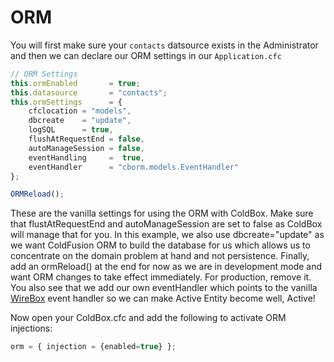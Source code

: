 # ORM

You will first make sure your `contacts` datsource exists in the Administrator and then we can declare our ORM settings in our `Application.cfc`

```js
// ORM Settings
this.ormEnabled 	  = true;
this.datasource		  = "contacts";
this.ormSettings	  = {
	cfclocation = "models",
	dbcreate	= "update",
	logSQL 		= true,
	flushAtRequestEnd = false,
	autoManageSession = false,
	eventHandling 	  =  true,
	eventHandler	  = "cborm.models.EventHandler"
};

ORMReload();
```

These are the vanilla settings for using the ORM with ColdBox. Make sure that flustAtRequestEnd and autoManageSession are set to false as ColdBox will manage that for you. In this example, we also use dbcreate="update" as we want ColdFusion ORM to build the database for us which allows us to concentrate on the domain problem at hand and not persistence. Finally, add an ormReload() at the end for now as we are in development mode and want ORM changes to take effect immediately. For production, remove it. You also see that we add our own eventHandler which points to the vanilla [WireBox](http://wiki.coldbox.org/wiki/WireBox.cfm) event handler so we can make Active Entity become well, Active!

Now open your ColdBox.cfc and add the following to activate ORM injections:

```js
orm = { injection = {enabled=true} };
```

